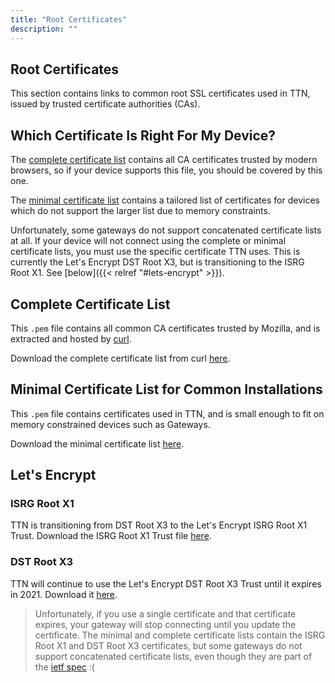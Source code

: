 ```yaml
---
title: "Root Certificates"
description: ""
---
```


## Root Certificates

This section contains links to common root SSL certificates used in TTN, issued by trusted certificate authorities (CAs).

<!--more-->

## Which Certificate Is Right For My Device?

The [complete certificate list](https://curl.haxx.se/ca/cacert.pem) contains all CA certificates trusted by modern browsers, so if your device supports this file, you should be covered by this one.

The <a href="ca.pem" download>minimal certificate list</a> contains a tailored list of certificates for devices which do not support the larger list due to memory constraints.

Unfortunately, some gateways do not support concatenated certificate lists at all. If your device will not connect using the complete or minimal certificate lists, you must use the specific certificate TTN uses. This is currently the Let's Encrypt DST Root X3, but is transitioning to the ISRG Root X1. See [below]({{< relref "#lets-encrypt" >}}).

## Complete Certificate List

This `.pem` file contains all common CA certificates trusted by Mozilla, and is extracted and hosted by [curl](https://curl.haxx.se/docs/caextract.html).

Download the complete certificate list from curl [here](https://curl.haxx.se/ca/cacert.pem).

## Minimal Certificate List for Common Installations

This `.pem` file contains certificates used in TTN, and is small enough to fit on memory constrained devices such as Gateways.

Download the minimal certificate list <a href="ca.pem" download>here</a>.

## Let's Encrypt

### ISRG Root X1

TTN is transitioning from DST Root X3 to the Let's Encrypt ISRG Root X1 Trust. Download the ISRG Root X1 Trust file [here](https://letsencrypt.org/certs/isrgrootx1.pem).

### DST Root X3

TTN will continue to use the Let's Encrypt DST Root X3 Trust until it expires in 2021. Download it [here](https://letsencrypt.org/certs/lets-encrypt-x3-cross-signed.pem).

> Unfortunately, if you use a single certificate and that certificate expires, your gateway will stop connecting until you update the certificate. The minimal and complete certificate lists contain the ISRG Root X1 and DST Root X3 certificates, but some gateways do not support concatenated certificate lists, even though they are part of the [ietf spec](https://tools.ietf.org/html/rfc1421) :(

